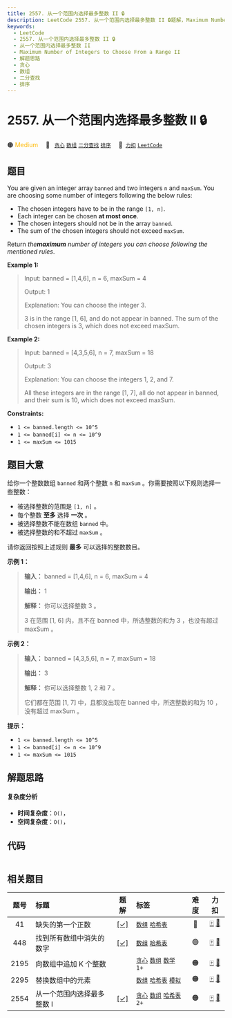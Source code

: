 ```yaml
---
title: 2557. 从一个范围内选择最多整数 II 🔒
description: LeetCode 2557. 从一个范围内选择最多整数 II 🔒题解，Maximum Number of Integers to Choose From a Range II，包含解题思路、复杂度分析以及完整的 JavaScript 代码实现。
keywords:
  - LeetCode
  - 2557. 从一个范围内选择最多整数 II 🔒
  - 从一个范围内选择最多整数 II
  - Maximum Number of Integers to Choose From a Range II
  - 解题思路
  - 贪心
  - 数组
  - 二分查找
  - 排序
---
```


# 2557. 从一个范围内选择最多整数 II 🔒

🟠 <font color=#ffb800>Medium</font>&emsp; 🔖&ensp; [`贪心`](/tag/greedy.md) [`数组`](/tag/array.md) [`二分查找`](/tag/binary-search.md) [`排序`](/tag/sorting.md)&emsp; 🔗&ensp;[`力扣`](https://leetcode.cn/problems/maximum-number-of-integers-to-choose-from-a-range-ii) [`LeetCode`](https://leetcode.com/problems/maximum-number-of-integers-to-choose-from-a-range-ii)

## 题目

You are given an integer array `banned` and two integers `n` and `maxSum`. You
are choosing some number of integers following the below rules:

  * The chosen integers have to be in the range `[1, n]`.
  * Each integer can be chosen **at most once**.
  * The chosen integers should not be in the array `banned`.
  * The sum of the chosen integers should not exceed `maxSum`.

Return _the**maximum** number of integers you can choose following the
mentioned rules_.



**Example 1:**

> Input: banned = [1,4,6], n = 6, maxSum = 4
> 
> Output: 1
> 
> Explanation: You can choose the integer 3.
> 
> 3 is in the range [1, 6], and do not appear in banned. The sum of the chosen integers is 3, which does not exceed maxSum.

**Example 2:**

> Input: banned = [4,3,5,6], n = 7, maxSum = 18
> 
> Output: 3
> 
> Explanation: You can choose the integers 1, 2, and 7.
> 
> All these integers are in the range [1, 7], all do not appear in banned, and their sum is 10, which does not exceed maxSum.

**Constraints:**

  * `1 <= banned.length <= 10^5`
  * `1 <= banned[i] <= n <= 10^9`
  * `1 <= maxSum <= 1015`


## 题目大意

给你一个整数数组 `banned` 和两个整数 `n` 和 `maxSum` 。你需要按照以下规则选择一些整数：

  * 被选择整数的范围是 `[1, n]` 。
  * 每个整数 **至多** 选择 **一次** 。
  * 被选择整数不能在数组 `banned` 中。
  * 被选择整数的和不超过 `maxSum` 。

请你返回按照上述规则 **最多** 可以选择的整数数目。



**示例 1：**

> 
> 
> 
> 
> 
> **输入：** banned = [1,4,6], n = 6, maxSum = 4
> 
> **输出：** 1
> 
> **解释：** 你可以选择整数 3 。
> 
> 3 在范围 [1, 6] 内，且不在 banned 中，所选整数的和为 3 ，也没有超过 maxSum 。
> 
> 

**示例 2：**

> 
> 
> 
> 
> 
> **输入：** banned = [4,3,5,6], n = 7, maxSum = 18
> 
> **输出：** 3
> 
> **解释：** 你可以选择整数 1, 2 和 7 。
> 
> 它们都在范围 [1, 7] 中，且都没出现在 banned 中，所选整数的和为 10 ，没有超过 maxSum 。
> 
> 



**提示：**

  * `1 <= banned.length <= 10^5`
  * `1 <= banned[i] <= n <= 10^9`
  * `1 <= maxSum <= 1015`


## 解题思路

#### 复杂度分析

- **时间复杂度**：`O()`，
- **空间复杂度**：`O()`，

## 代码

```javascript

```

## 相关题目

<!-- prettier-ignore -->
| 题号 | 标题 | 题解 | 标签 | 难度 | 力扣 |
| :------: | :------ | :------: | :------ | :------: | :------: |
| 41 | 缺失的第一个正数 | [[✓]](/problem/0041.md) |  [`数组`](/tag/array.md) [`哈希表`](/tag/hash-table.md) | 🔴 | [🀄️](https://leetcode.cn/problems/first-missing-positive) [🔗](https://leetcode.com/problems/first-missing-positive) |
| 448 | 找到所有数组中消失的数字 | [[✓]](/problem/0448.md) |  [`数组`](/tag/array.md) [`哈希表`](/tag/hash-table.md) | 🟢 | [🀄️](https://leetcode.cn/problems/find-all-numbers-disappeared-in-an-array) [🔗](https://leetcode.com/problems/find-all-numbers-disappeared-in-an-array) |
| 2195 | 向数组中追加 K 个整数 |  |  [`贪心`](/tag/greedy.md) [`数组`](/tag/array.md) [`数学`](/tag/math.md) `1+` | 🟠 | [🀄️](https://leetcode.cn/problems/append-k-integers-with-minimal-sum) [🔗](https://leetcode.com/problems/append-k-integers-with-minimal-sum) |
| 2295 | 替换数组中的元素 |  |  [`数组`](/tag/array.md) [`哈希表`](/tag/hash-table.md) [`模拟`](/tag/simulation.md) | 🟠 | [🀄️](https://leetcode.cn/problems/replace-elements-in-an-array) [🔗](https://leetcode.com/problems/replace-elements-in-an-array) |
| 2554 | 从一个范围内选择最多整数 I | [[✓]](/problem/2554.md) |  [`贪心`](/tag/greedy.md) [`数组`](/tag/array.md) [`哈希表`](/tag/hash-table.md) `2+` | 🟠 | [🀄️](https://leetcode.cn/problems/maximum-number-of-integers-to-choose-from-a-range-i) [🔗](https://leetcode.com/problems/maximum-number-of-integers-to-choose-from-a-range-i) |